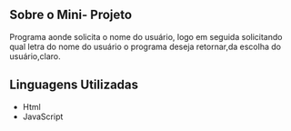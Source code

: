 
## Sobre o Mini- Projeto

Programa aonde solicita o nome do usuário, logo em seguida solicitando qual letra do nome do usuário o programa deseja retornar,da escolha do usuário,claro.

## Linguagens Utilizadas

- Html
- JavaScript
